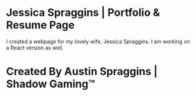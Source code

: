 # Jessica Spraggins | Portfolio & Resume Page
I created a webpage for my lovely wife, Jessica Spraggins. I am working on a React version as well. 
# Created By Austin Spraggins | Shadow Gaming™
